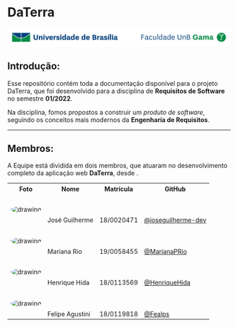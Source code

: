 # DaTerra

![UnB](img/unb_logo.jpg)

## Introdução:

Esse repositório contém toda a documentação disponível para o projeto DaTerra, que foi desenvolvido para a disciplina de **Requisitos de Software** no semestre **01/2022**.

Na disciplina, fomos propostos a construir um *produto de software*, seguindo os conceitos mais modernos da **Engenharia de Requisitos**.



---

## Membros:

A Equipe está dividida em dois membros, que atuaram no desenvolvimento completo da aplicação web **DaTerra**, desde .

<table>
    <tr>
        <th>Foto</th>
        <th>Nome</th>
        <th>Matrícula</th>
        <th>GitHub</th>
    </tr>
    <tr>
        <td>
            <img src="https://github.com/joseguilherme-dev.png" alt="drawing" style="width: 100px;border-radius: 50%;"/>
        </td>
        <td style="padding-top: 50px;">
            José Guilherme
        </td>
        <td style="padding-top: 50px;">
            18/0020471
        </td>
        <td style="padding-top: 50px;">
            <a href="https://github.com/joseguilherme-dev" target="_blank">@joseguilherme-dev</a>
        </td>
    </tr>
    <tr>
        <td>
            <img src="https://github.com/MarianaPRio.png" alt="drawing" style="width: 100px;border-radius: 50%;"/>
        </td>
        <td style="padding-top: 50px;">
            Mariana Rio
        </td>
        <td style="padding-top: 50px;">
            19/0058455
        </td>
        <td style="padding-top: 50px;">
            <a href="https://github.com/MarianaPRio" target="_blank">@MarianaPRio</a>
        </td>
    </tr>
    <tr>
        <td>
            <img src="https://github.com/HenriqueHida.png" alt="drawing" style="width: 100px;border-radius: 50%;"/>
        </td>
        <td style="padding-top: 50px;">
            Henrique Hida
        </td>
        <td style="padding-top: 50px;">
            18/0113569
        </td>
        <td style="padding-top: 50px;">
            <a href="https://github.com/HenriqueHida" target="_blank">@HenriqueHida</a>
        </td>
    </tr>
    <tr>
        <td>
            <img src="https://github.com/Fealps.png" alt="drawing" style="width: 100px;border-radius: 50%;"/>
        </td>
        <td style="padding-top: 50px;">
            Felipe Agustini
        </td>
        <td style="padding-top: 50px;">
            18/0119818
        </td>
        <td style="padding-top: 50px;">
            <a href="https://github.com/Fealps" target="_blank">@Fealps</a>
        </td>
    </tr>
    <tr>
</table>